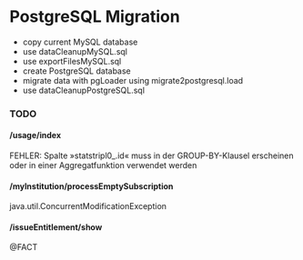 
# PostgreSQL Migration

- copy current MySQL database
- use dataCleanupMySQL.sql
- use exportFilesMySQL.sql
- create PostgreSQL database
- migrate data with pgLoader using migrate2postgresql.load
- use dataCleanupPostgreSQL.sql


### TODO

#### /usage/index
FEHLER: Spalte »statstripl0_.id« muss in der GROUP-BY-Klausel erscheinen oder in einer Aggregatfunktion verwendet werden

#### /myInstitution/processEmptySubscription
java.util.ConcurrentModificationException
 
#### /issueEntitlement/show

@FACT